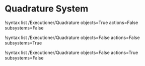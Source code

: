 <!-- MOOSE Documentation Stub: Remove this when content is added. -->


# Quadrature System

!syntax list /Executioner/Quadrature objects=True actions=False subsystems=False

!syntax list /Executioner/Quadrature objects=False actions=False subsystems=True

!syntax list /Executioner/Quadrature objects=False actions=True subsystems=False

